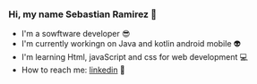 ### Hi, my name Sebastian Ramirez 👋

  - I'm a sowftware developer :sunglasses:
  - I'm currently workingn on Java and kotlin android mobile :alien:
  - I'm learning Html, javaScript and css for web development :computer:
  - How to reach me: [linkedin](https://www.linkedin.com/in/juan-sebasti%C3%A1n-ram%C3%ADrez-mendoza-677717139/) :incoming_envelope:
  
<!--
**JuanRamirezMendoza/JuanRamirezMendoza** is a ✨ _special_ ✨ repository because its `README.md` (this file) appears on your GitHub profile.

Here are some ideas to get you started:

- 🔭 I’m currently working on ...
- 🌱 I’m currently learning ...
- 👯 I’m looking to collaborate on ...
- 🤔 I’m looking for help with ...
- 💬 Ask me about ...
- 📫 How to reach me: ...
- 😄 Pronouns: ...
- ⚡ Fun fact: ...
-->
